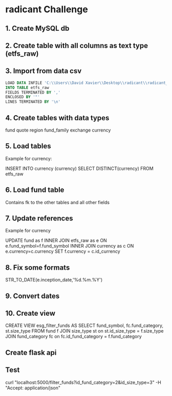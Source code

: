 # radicant Challenge

## 1. Create MySQL db

## 2. Create table with all columns as text type (etfs_raw)

## 3. Import from data csv

```sql
LOAD DATA INFILE 'C:\\Users\\David Xavier\\Desktop\\radicant\\radicant_de_challenge\\radicant_de_challenge\\ETFs_original.csv'
INTO TABLE etfs_raw
FIELDS TERMINATED BY ','
ENCLOSED BY '"'
LINES TERMINATED BY '\n'
```

## 4. Create tables with data types
fund
quote
region
fund_family
exchange
currency

## 5. Load tables

Example for currency:

INSERT INTO currency (currency)
SELECT DISTINCT(currency)
FROM etfs_raw

## 6. Load fund table
Contains fk to the other tables and all other fields

## 7. Update references

Example for currency

UPDATE fund as f
	INNER JOIN etfs_raw as e ON e.fund_symbol=f.fund_symbol
	INNER JOIN currency as c ON e.currency=c.currency
SET f.currency = c.id_currency

## 8. Fix some formats

STR_TO_DATE(e.inception_date,'%d.%m.%Y')

## 9. Convert dates

## 10. Create view

CREATE VIEW esg_filter_funds AS
	SELECT fund_symbol, fc.fund_category, st.size_type
	FROM fund f
		JOIN size_type st on st.id_size_type = f.size_type
		JOIN fund_category fc on fc.id_fund_category = f.fund_category


## Create flask api

## Test
curl "localhost:5000/filter_funds?id_fund_category=2&id_size_type=3" -H "Accept: application/json"
